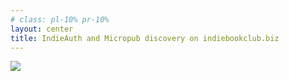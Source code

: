 ```yaml
---
# class: pl-10% pr-10%
layout: center
title: IndieAuth and Micropub discovery on indiebookclub.biz
---
```


<img class="w-70% m-auto" src="/indiebookclub.png" />
